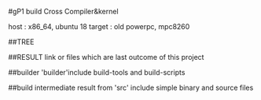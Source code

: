 #gP1
build Cross Compiler&kernel

host : x86\_64, ubuntu 18 
target : old powerpc, mpc8260

##TREE

##RESULT
link or files which are last outcome of this project

##builder
'builder'include build-tools and build-scripts 

##build
intermediate result from 'src'
include simple binary and source files


